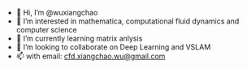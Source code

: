 - 👋 Hi, I’m @wuxiangchao
- 👀 I’m interested in mathematica, computational fluid dynamics and computer science
- 🌱 I’m currently learning matrix anlysis
- 💞️ I’m looking to collaborate on Deep Learning and VSLAM
- 📫 with email: cfd.xiangchao.wu@gmail.com

<!---
wuxiangchao/wuxiangchao is a ✨ special ✨ repository because its `README.md` (this file) appears on your GitHub profile.
You can click the Preview link to take a look at your changes.
--->
